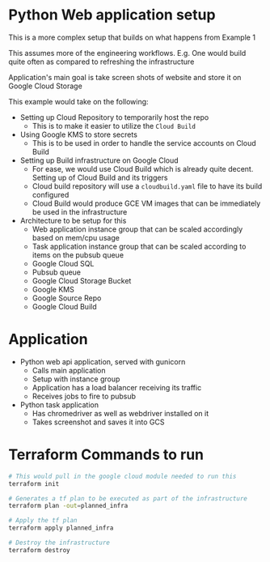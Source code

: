 # Python Web application setup

This is a more complex setup that builds on what happens from Example 1

This assumes more of the engineering workflows. E.g. One would build quite often as compared to refreshing the infrastructure

Application's main goal is take screen shots of website and store it on Google Cloud Storage

This example would take on the following:

- Setting up Cloud Repository to temporarily host the repo
  - This is to make it easier to utilize the `Cloud Build`
- Using Google KMS to store secrets
  - This is to be used in order to handle the service accounts on Cloud Build
- Setting up Build infrastructure on Google Cloud
  - For ease, we would use Cloud Build which is already quite decent. Setting up of Cloud Build and its triggers
  - Cloud build repository will use a `cloudbuild.yaml` file to have its build configured
  - Cloud Build would produce GCE VM images that can be immediately be used in the infrastructure
- Architecture to be setup for this
  - Web application instance group that can be scaled accordingly based on mem/cpu usage
  - Task application instance group that can be scaled according to items on the pubsub queue
  - Google Cloud SQL
  - Pubsub queue
  - Google Cloud Storage Bucket
  - Google KMS
  - Google Source Repo
  - Google Cloud Build

# Application

- Python web api application, served with gunicorn
  - Calls main application
  - Setup with instance group
  - Application has a load balancer receiving its traffic
  - Receives jobs to fire to pubsub
- Python task application
  - Has chromedriver as well as webdriver installed on it
  - Takes screenshot and saves it into GCS

# Terraform Commands to run

```bash
# This would pull in the google cloud module needed to run this
terraform init

# Generates a tf plan to be executed as part of the infrastructure
terraform plan -out=planned_infra

# Apply the tf plan
terraform apply planned_infra

# Destroy the infrastructure
terraform destroy
```
